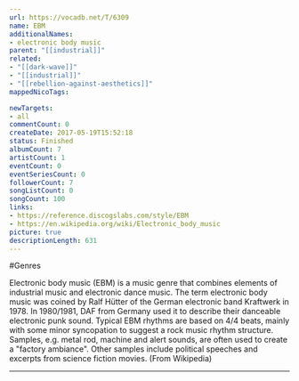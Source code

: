 ```yaml
---
url: https://vocadb.net/T/6309
name: EBM
additionalNames: 
- electronic body music
parent: "[[industrial]]"
related:
- "[[dark-wave]]"
- "[[industrial]]"
- "[[rebellion-against-aesthetics]]"
mappedNicoTags:

newTargets:
- all
commentCount: 0
createDate: 2017-05-19T15:52:18
status: Finished
albumCount: 7
artistCount: 1
eventCount: 0
eventSeriesCount: 0
followerCount: 7
songListCount: 0
songCount: 100
links: 
- https://reference.discogslabs.com/style/EBM
- https://en.wikipedia.org/wiki/Electronic_body_music
picture: true
descriptionLength: 631
---
```


#Genres

Electronic body music (EBM) is a music genre that combines elements of industrial music and electronic dance music. The term electronic body music was coined by Ralf Hütter of the German electronic band Kraftwerk in 1978. In 1980/1981, DAF from Germany used it to describe their danceable electronic punk sound. 
Typical EBM rhythms are based on 4/4 beats, mainly with some minor syncopation to suggest a rock music rhythm structure.
Samples, e.g. metal rod, machine and alert sounds, are often used to create a "factory ambiance". Other samples include political speeches and excerpts from science fiction movies. (From Wikipedia)

---

